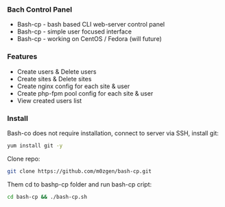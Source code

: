 ### Bach Control Panel
* Bash-cp - bash based CLI web-server control panel
* Bash-cp - simple user focused interface
* Bash-cp - working on CentOS / Fedora (will future)

### Features
* Create users & Delete users
* Create sites & Delete sites
* Create nginx config for each site & user
* Create php-fpm pool config for each site & user
* View created users list

### Install
Bash-co does not require installation, connect to server via SSH, install git:
```bash
yum install git -y
```
Clone repo:
```bash
git clone https://github.com/m0zgen/bash-cp.git
```
Them cd to bashp-cp folder and run bash-cp cript:
```bash
cd bash-cp && ./bash-cp.sh
```

